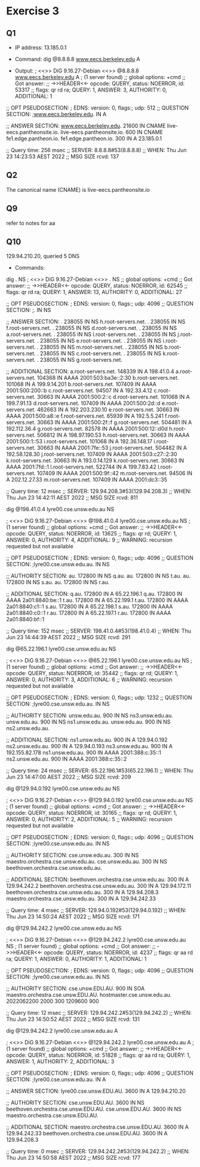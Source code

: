 # Exercise 3

## Q1

- IP address: 13.185.0.1

- Command: dig @8.8.8.8 www.eecs.berkeley.edu A

- Output:
; <<>> DiG 9.16.27-Debian <<>> @8.8.8.8 www.eecs.berkeley.edu A
; (1 server found)
;; global options: +cmd
;; Got answer:
;; ->>HEADER<<- opcode: QUERY, status: NOERROR, id: 53317
;; flags: qr rd ra; QUERY: 1, ANSWER: 3, AUTHORITY: 0, ADDITIONAL: 1

;; OPT PSEUDOSECTION:
; EDNS: version: 0, flags:; udp: 512
;; QUESTION SECTION:
;www.eecs.berkeley.edu.		IN	A

;; ANSWER SECTION:
www.eecs.berkeley.edu.	21600	IN	CNAME	live-eecs.pantheonsite.io.
live-eecs.pantheonsite.io. 600	IN	CNAME	fe1.edge.pantheon.io.
fe1.edge.pantheon.io.	300	IN	A	23.185.0.1

;; Query time: 256 msec
;; SERVER: 8.8.8.8#53(8.8.8.8)
;; WHEN: Thu Jun 23 14:23:53 AEST 2022
;; MSG SIZE  rcvd: 137

## Q2

The canonical name (CNAME) is live-eecs.pantheonsite.io

## Q9

refer to notes for aa

## Q10

129.94.210.20, queried 5 DNS

- Commands:

dig . NS
; <<>> DiG 9.16.27-Debian <<>> . NS
;; global options: +cmd
;; Got answer:
;; ->>HEADER<<- opcode: QUERY, status: NOERROR, id: 62545
;; flags: qr rd ra; QUERY: 1, ANSWER: 13, AUTHORITY: 0, ADDITIONAL: 27

;; OPT PSEUDOSECTION:
; EDNS: version: 0, flags:; udp: 4096
;; QUESTION SECTION:
;.				IN	NS

;; ANSWER SECTION:
.			238055	IN	NS	h.root-servers.net.
.			238055	IN	NS	f.root-servers.net.
.			238055	IN	NS	d.root-servers.net.
.			238055	IN	NS	a.root-servers.net.
.			238055	IN	NS	l.root-servers.net.
.			238055	IN	NS	j.root-servers.net.
.			238055	IN	NS	e.root-servers.net.
.			238055	IN	NS	i.root-servers.net.
.			238055	IN	NS	m.root-servers.net.
.			238055	IN	NS	b.root-servers.net.
.			238055	IN	NS	c.root-servers.net.
.			238055	IN	NS	k.root-servers.net.
.			238055	IN	NS	g.root-servers.net.

;; ADDITIONAL SECTION:
a.root-servers.net.	148339	IN	A	198.41.0.4
a.root-servers.net.	104368	IN	AAAA	2001:503:ba3e::2:30
b.root-servers.net.	101068	IN	A	199.9.14.201
b.root-servers.net.	107409	IN	AAAA	2001:500:200::b
c.root-servers.net.	94507	IN	A	192.33.4.12
c.root-servers.net.	30663	IN	AAAA	2001:500:2::c
d.root-servers.net.	101068	IN	A	199.7.91.13
d.root-servers.net.	107409	IN	AAAA	2001:500:2d::d
e.root-servers.net.	462663	IN	A	192.203.230.10
e.root-servers.net.	30663	IN	AAAA	2001:500:a8::e
f.root-servers.net.	65939	IN	A	192.5.5.241
f.root-servers.net.	30663	IN	AAAA	2001:500:2f::f
g.root-servers.net.	504481	IN	A	192.112.36.4
g.root-servers.net.	82578	IN	AAAA	2001:500:12::d0d
h.root-servers.net.	506812	IN	A	198.97.190.53
h.root-servers.net.	30663	IN	AAAA	2001:500:1::53
i.root-servers.net.	101068	IN	A	192.36.148.17
i.root-servers.net.	30663	IN	AAAA	2001:7fe::53
j.root-servers.net.	504482	IN	A	192.58.128.30
j.root-servers.net.	107409	IN	AAAA	2001:503:c27::2:30
k.root-servers.net.	30663	IN	A	193.0.14.129
k.root-servers.net.	30663	IN	AAAA	2001:7fd::1
l.root-servers.net.	522744	IN	A	199.7.83.42
l.root-servers.net.	107409	IN	AAAA	2001:500:9f::42
m.root-servers.net.	94506	IN	A	202.12.27.33
m.root-servers.net.	107409	IN	AAAA	2001:dc3::35

;; Query time: 12 msec
;; SERVER: 129.94.208.3#53(129.94.208.3)
;; WHEN: Thu Jun 23 14:42:11 AEST 2022
;; MSG SIZE  rcvd: 811

dig @198.41.0.4 lyre00.cse.unsw.edu.au NS

; <<>> DiG 9.16.27-Debian <<>> @198.41.0.4 lyre00.cse.unsw.edu.au NS
; (1 server found)
;; global options: +cmd
;; Got answer:
;; ->>HEADER<<- opcode: QUERY, status: NOERROR, id: 13625
;; flags: qr rd; QUERY: 1, ANSWER: 0, AUTHORITY: 4, ADDITIONAL: 9
;; WARNING: recursion requested but not available

;; OPT PSEUDOSECTION:
; EDNS: version: 0, flags:; udp: 4096
;; QUESTION SECTION:
;lyre00.cse.unsw.edu.au.		IN	NS

;; AUTHORITY SECTION:
au.			172800	IN	NS	q.au.
au.			172800	IN	NS	t.au.
au.			172800	IN	NS	s.au.
au.			172800	IN	NS	r.au.

;; ADDITIONAL SECTION:
q.au.			172800	IN	A	65.22.196.1
q.au.			172800	IN	AAAA	2a01:8840:be::1
t.au.			172800	IN	A	65.22.199.1
t.au.			172800	IN	AAAA	2a01:8840:c1::1
s.au.			172800	IN	A	65.22.198.1
s.au.			172800	IN	AAAA	2a01:8840:c0::1
r.au.			172800	IN	A	65.22.197.1
r.au.			172800	IN	AAAA	2a01:8840:bf::1

;; Query time: 152 msec
;; SERVER: 198.41.0.4#53(198.41.0.4)
;; WHEN: Thu Jun 23 14:44:39 AEST 2022
;; MSG SIZE  rcvd: 291

dig @65.22.196.1 lyre00.cse.unsw.edu.au NS

; <<>> DiG 9.16.27-Debian <<>> @65.22.196.1 lyre00.cse.unsw.edu.au NS
; (1 server found)
;; global options: +cmd
;; Got answer:
;; ->>HEADER<<- opcode: QUERY, status: NOERROR, id: 35442
;; flags: qr rd; QUERY: 1, ANSWER: 0, AUTHORITY: 3, ADDITIONAL: 6
;; WARNING: recursion requested but not available

;; OPT PSEUDOSECTION:
; EDNS: version: 0, flags:; udp: 1232
;; QUESTION SECTION:
;lyre00.cse.unsw.edu.au.		IN	NS

;; AUTHORITY SECTION:
unsw.edu.au.		900	IN	NS	ns3.unsw.edu.au.
unsw.edu.au.		900	IN	NS	ns1.unsw.edu.au.
unsw.edu.au.		900	IN	NS	ns2.unsw.edu.au.

;; ADDITIONAL SECTION:
ns1.unsw.edu.au.	900	IN	A	129.94.0.192
ns2.unsw.edu.au.	900	IN	A	129.94.0.193
ns3.unsw.edu.au.	900	IN	A	192.155.82.178
ns1.unsw.edu.au.	900	IN	AAAA	2001:388:c:35::1
ns2.unsw.edu.au.	900	IN	AAAA	2001:388:c:35::2

;; Query time: 24 msec
;; SERVER: 65.22.196.1#53(65.22.196.1)
;; WHEN: Thu Jun 23 14:47:00 AEST 2022
;; MSG SIZE  rcvd: 209

dig @129.94.0.192 lyre00.cse.unsw.edu.au NS

; <<>> DiG 9.16.27-Debian <<>> @129.94.0.192 lyre00.cse.unsw.edu.au NS
; (1 server found)
;; global options: +cmd
;; Got answer:
;; ->>HEADER<<- opcode: QUERY, status: NOERROR, id: 30165
;; flags: qr rd; QUERY: 1, ANSWER: 0, AUTHORITY: 2, ADDITIONAL: 5
;; WARNING: recursion requested but not available

;; OPT PSEUDOSECTION:
; EDNS: version: 0, flags:; udp: 4096
;; QUESTION SECTION:
;lyre00.cse.unsw.edu.au.		IN	NS

;; AUTHORITY SECTION:
cse.unsw.edu.au.	300	IN	NS	maestro.orchestra.cse.unsw.edu.au.
cse.unsw.edu.au.	300	IN	NS	beethoven.orchestra.cse.unsw.edu.au.

;; ADDITIONAL SECTION:
beethoven.orchestra.cse.unsw.edu.au. 300 IN A	129.94.242.2
beethoven.orchestra.cse.unsw.edu.au. 300 IN A	129.94.172.11
beethoven.orchestra.cse.unsw.edu.au. 300 IN A	129.94.208.3
maestro.orchestra.cse.unsw.edu.au. 300 IN A	129.94.242.33

;; Query time: 4 msec
;; SERVER: 129.94.0.192#53(129.94.0.192)
;; WHEN: Thu Jun 23 14:50:24 AEST 2022
;; MSG SIZE  rcvd: 171

dig @129.94.242.2 lyre00.cse.unsw.edu.au NS

; <<>> DiG 9.16.27-Debian <<>> @129.94.242.2 lyre00.cse.unsw.edu.au NS
; (1 server found)
;; global options: +cmd
;; Got answer:
;; ->>HEADER<<- opcode: QUERY, status: NOERROR, id: 4237
;; flags: qr aa rd ra; QUERY: 1, ANSWER: 0, AUTHORITY: 1, ADDITIONAL: 1

;; OPT PSEUDOSECTION:
; EDNS: version: 0, flags:; udp: 4096
;; QUESTION SECTION:
;lyre00.cse.unsw.edu.au.		IN	NS

;; AUTHORITY SECTION:
cse.unsw.EDU.AU.	900	IN	SOA	maestro.orchestra.cse.unsw.EDU.AU. hostmaster.cse.unsw.edu.au. 2022062200 2000 300 1209600 900

;; Query time: 12 msec
;; SERVER: 129.94.242.2#53(129.94.242.2)
;; WHEN: Thu Jun 23 14:50:52 AEST 2022
;; MSG SIZE  rcvd: 131

dig @129.94.242.2 lyre00.cse.unsw.edu.au A

; <<>> DiG 9.16.27-Debian <<>> @129.94.242.2 lyre00.cse.unsw.edu.au A
; (1 server found)
;; global options: +cmd
;; Got answer:
;; ->>HEADER<<- opcode: QUERY, status: NOERROR, id: 51828
;; flags: qr aa rd ra; QUERY: 1, ANSWER: 1, AUTHORITY: 2, ADDITIONAL: 3

;; OPT PSEUDOSECTION:
; EDNS: version: 0, flags:; udp: 4096
;; QUESTION SECTION:
;lyre00.cse.unsw.edu.au.		IN	A

;; ANSWER SECTION:
lyre00.cse.unsw.EDU.AU.	3600	IN	A	129.94.210.20

;; AUTHORITY SECTION:
cse.unsw.EDU.AU.	3600	IN	NS	beethoven.orchestra.cse.unsw.EDU.AU.
cse.unsw.EDU.AU.	3600	IN	NS	maestro.orchestra.cse.unsw.EDU.AU.

;; ADDITIONAL SECTION:
maestro.orchestra.cse.unsw.EDU.AU. 3600	IN A	129.94.242.33
beethoven.orchestra.cse.unsw.EDU.AU. 3600 IN A	129.94.208.3

;; Query time: 0 msec
;; SERVER: 129.94.242.2#53(129.94.242.2)
;; WHEN: Thu Jun 23 14:50:58 AEST 2022
;; MSG SIZE  rcvd: 177
